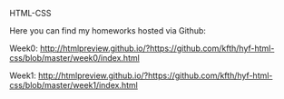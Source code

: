 
HTML-CSS

Here you can find my homeworks hosted via Github:

Week0: http://htmlpreview.github.io/?https://github.com/kfth/hyf-html-css/blob/master/week0/index.html

Week1: http://htmlpreview.github.io/?https://github.com/kfth/hyf-html-css/blob/master/week1/index.html
